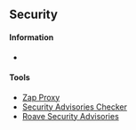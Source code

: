 ## Security

#### Information

*

#### Tools

* [Zap Proxy](https://www.owasp.org/index.php/OWASP_Zed_Attack_Proxy_Project)
* [Security Advisories Checker](https://security.sensiolabs.org/)
* [Roave Security Advisories](https://github.com/Roave/SecurityAdvisories)
